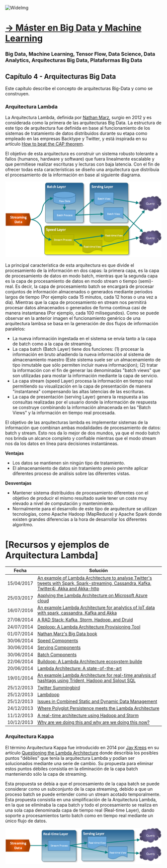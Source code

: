 ![WideImg](https://fictizia.com/img/github/Fictizia-plan-estudios-github.jpg)

# [→ Máster en Big Data y Machine Learning](https://fictizia.com/formacion/master-big-data)
### Big Data, Machine Learning, Tensor Flow, Data Science, Data Analytics, Arquitecturas Big Data, Plataformas Big Data

## Capítulo 4 - Arquitecturas Big Data

Este capítulo describe el concepto de arquitecturas Big-Data y como se construyen. 

### Arquitectura Lambda ###

La Arquitectura Lambda, definida por [Nathan Marz](https://twitter.com/nathanmarz), surgio en 2012 y es considerada como la primera de las arquitecturas Big Data. La estructura de este tipo de arquitectura fue definida en base al funcionamiento de los sistemas de tratamiento de datos distribuidos durante su etapa como empleado en las empresas Backtype y Twitter, y está inspirada en su artículo [How to beat the CAP theorem]().

El objetivo de esta arquitectura es construir un sistema robusto tolerante a fallos (humanos, hardware y software) que fuera linealmente escalable y que permitiese realizar escrituras y lecturas con baja latencia. Con el fin de ofrecer todas esta características se diseño una arquitectura que distribuia el procesamiento de la información en base al siguiente diagrama. 

![Arquitectura Lambda](./img/lambda.png)

La principal característica de esta arquitectura es que divide el procesamiento de la información en dos capas: la primera capa, es la capa de procesamiento de datos en modo batch, mientras que la segunda capa es la capa de procesamiento de datos en modo stream o tiempo (semi)-real. Es decir, la capa de procesamiento batch se encargará de procesar conjuntos de información almacenados o generados mediante periodos largos de tiempo (Por ejemplo cada 15 minutos, cada 12 horas o una vez a día). Mientras que la capa de procesamiento en stream nos permitirá procesar datos almacenados o generados de forma continua casi de manera instantanea (Por ejemplo, cada 100 milisegundos). Como se puede observar en la anterior imagen el funcionamiento genérico de una arquitectura lambsa se basa en la generación de dos flujos de información paralelos:

- La nueva información ingestada en el sistema se envía tanto a la capa de batch como a la capa de streaming.
- La capa batch (Batch Layer) tiene dos funciones: (1) procesar la información en bruto añadiendo la nueva información al  sistema de almacenamiento maestro (Este sistema suele ser un almacenamiento de tipo inmutable que sólo permiten incluir nueva informaciṕon); (2) tratar la información con el fin de generar las denominadas "batch views" que son utilizadas para mostar la información mediante la capa de servicio. 
- La capa stream (speed Layer) procesa la información en tiempo real permitiendo su visualización en la capa de presentación de manera "instantanea" compensando las altas latencias de las escrituras. 
- La capa de presentación (serving Layer) genera la respuesta a las consultas realizadas por el usuario donde la información de respuesta se construye combinando la información almacenada en las "Batch Views" y la información en tiempo real procesada. 

El objetivo de las arquitecturas lambda es implementar sistemas de la información que combinan ambas modalidades de procesamiento de datos: batch y stream. Esto nos da lo mejor de dos mundos, ya que el modo batch nos brinda un alcance completo y confiable mientras que el modo stream nos da los datos en línea para decisiones instantáneas.

**Ventajas**
- Los datos se mantienen sin ningún tipo de tratamiento.
- El almacenamiento de datos sin tratamiento previo permite aplicar diferentes proceso de análisis sobre las diferentes vistas.

**Desventajas**

- Mantener sistema distribuidos de procesamiento diferentes con el objetivo de producir el mismo resultado suele tener un coste muy elevado a nivel de computación y mantenimiento. 
- Normalmente para el desarrollo de este tipo de arquitecture se utilizan tecnologías, como Apache Hadoop (MapReduce) y Apache Spark donde existen grandes diferencias a la hora de desarrollar los diferentes algoritmo. 


[Recursos y ejemplos de Arquitectura Lambda]
=================
Fecha | Solución
------------ | ------------ 
15/04/2017 | [An example of Lambda Architecture to analyse Twitter's tweets with Spark, Spark-streaming, Cassandra, Kafka, Twitter4j, Akka and Akka-http](https://blog.knoldus.com/twitters-tweets-analysis-using-lambda-architecture/)
25/03/2017 | [Applying the Lambda Architecture on Microsoft Azure cloud](https://www.codeproject.com/Articles/1171443/Applying-Lambda-Architecture-on-Azure)
16/07/2016 | [An example Lambda Architecture for analytics of IoT data with spark, cassandra, Kafka and Akka](https://blog.codecentric.de/en/2016/07/iot-analytics-platform/)
27/08/2014 | [A RAD Stack: Kafka, Storm, Hadoop, and Druid](https://metamarkets.com/2014/building-a-data-pipeline-that-handles-billions-of-events-in-real-time/)
24/07/2014 | [Deploop: A Lambda Architecture Provisioning Tool](http://lambda-architecture.net/platforms/2014-07-24-deploop-provisioning-tool)
01/07/2014 | [Nathan Marz's Big Data book](https://www.manning.com/books/big-data)
30/06/2014 | [Speed Components](http://lambda-architecture.net/components/2014-06-30-speed-components)
30/06/2014 | [Serving Components](http://lambda-architecture.net/components/2014-06-30-serving-components)
30/06/2014 | [Batch Components](http://lambda-architecture.net/components/2014-06-30-batch-components)
22/06/2014 | [Buildoop: A Lambda Architecture ecosystem builde](http://lambda-architecture.net/platforms/2014-06-22-buildoop-package-lambda-tool)
20/06/2014 | [Lambda Architecture: A state-of-the-art](http://lambda-architecture.net/architecture/2014-01-20-lambda-state-of-the-art)
19/01/2014 | [An example Lambda Architecture for real-time analysis of hashtags using Trident, Hadoop and Splout SQL](http://lambda-architecture.net/stories/2014-01-19-an-example-lambda-architecture)
25/12/2013 | [Twitter Summingbird](http://lambda-architecture.net/platforms/2013-12-25-twitters-summingbird)
25/12/2013 | [Lambdoop](http://lambda-architecture.net/platforms/2013-12-25-lambdoop)
25/12/2013 | [Issues in Combined Static and Dynamic Data Management](http://lambda-architecture.net/architecture/2013-12-25-issues-in-combined-static-and-dynamic-data-management)
24/12/2013 | [Where Polyglot Persistence meets the Lambda Architecture](http://lambda-architecture.net/architecture/2013-12-24-where-pp-meets-la)
11/12/2013 | [A real-time architecture using Hadoop and Storm](http://lambda-architecture.net/stories/2017-04-15-Twitter-tweets-analysis)
10/12/2013 | [Why are we doing this and why are we doing this now?](http://lambda-architecture.net/stories/2017-04-15-Twitter-tweets-analysis)

### Arquitectura Kappa ###

El término Arquitectura Kappa fue introducido en 2014 por [Jay Kreps]() en su artículo [Questioning the Lambda Architecture]() donde describía los posibles puntos "débiles" que tenía la arquitectura Lambda y podían ser solucionados mediante una serie de cambio. Su propuesta para eliminar estos puntos débiles consistía en la eliminación de la capa batch manteniendo sólo la capa de streaming. 

Esta propuesta se debía a que el procesamiento de la capa batch se puede considerar como un subconjunto de la capa streaming, debido a que un proceso batch se puede entender como un stream acotado temporalmente. Esta propuesta consistía en una simplificación de la Arquitectura Lambda, en la que se eliminaba la capa batch y todo el procesamiento se realiza en una sola capa denominada capa de tiempo real (Real-time Layer), dando soporte a procesamientos tanto batch como en tiempo real mediante un único flujo de datos. 

![Arquitectura Kappa](./img/kappa.png)
